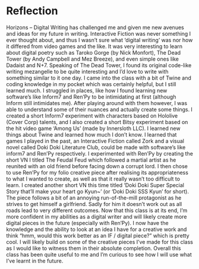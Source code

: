 # Reflection

Horizons – Digital Writing has challenged me and given me new avenues and ideas for my future in writing. Interactive Fiction was never something I ever thought about, and thus I wasn’t sure what ‘digital writing’ was nor how it differed from video games and the like. It was very interesting to learn about digital poetry such as Taroko Gorge (by Nick Monfort), The Dead Tower (by Andy Campbell and Mez Breeze), and even simple ones like Dadaist and N+7. Speaking of The Dead Tower, I found its original code-like writing mezangelle to be quite interesting and I’d love to write with something similar to it one day.
I came into the class with a bit of Twine and coding knowledge in my pocket which was certainly helpful, but I still learned much. I struggled in places, like how I found learning new software’s like Inform7 and Ren’Py to be intimidating at first (although Inform still intimidates me). After playing around with them however, I was able to understand some of their nuances and actually create some things. I created a short Inform7 experiment with characters based on Hololive (Cover Corp) talents, and I also created a short Bitsy experiment based on the hit video game ‘Among Us’ (made by Innersloth LLC). I learned new things about Twine and learned how much I don’t know. I learned that games I played in the past, an Interactive Fiction called Zork and a visual novel called Doki Doki Literature Club, could be made with software’s like inform7 and Ren’Py respectively.
I experimented with Ren’Py by creating the short VN I titled The Feudal Feud which followed a martial artist as he reunited with an old friend before facing down a corrupt lord. I then chose to use Ren’Py for my folio creative piece after realising its appropriateness to what I wanted to create, as well as that it really wasn’t too difficult to learn. I created another short VN this time titled ‘Doki Doki Super Special Story that’ll make your heart go Kyun~’ (or ‘Doki Doki SSS Kyun’ for short). The piece follows a bit of an annoying run-of-the-mill protagonist as he strives to get himself a girlfriend. Sadly for him it doesn’t work out as all roads lead to very different outcomes.
Now that this class is at its end, I’m more confident in my abilities as a digital writer and will likely create more digital pieces in the future (especially with Ren’Py). I now have the knowledge and the ability to look at an idea I have for a creative work and think “hmm, would this work better as an IF / digital piece?” which is pretty cool. I will likely build on some of the creative pieces I’ve made for this class as I would like to witness them in their absolute completion. Overall this class has been quite useful to me and I’m curious to see how I will use what I’ve learnt in the future.
